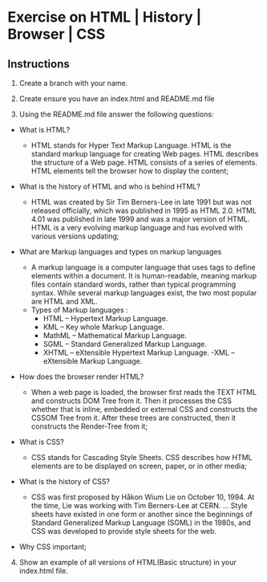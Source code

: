 # Exercise on HTML | History | Browser | CSS

## Instructions

1. Create a branch with your name.
1. Create ensure you have an index.html and README.md file

1. Using the README.md file answer the following questions:

- What is HTML?

  - HTML stands for Hyper Text Markup Language. HTML is the standard markup language for creating Web pages. HTML describes the structure of a Web page. HTML consists of a series of elements. HTML elements tell the browser how to display the content;

- What is the history of HTML and who is behind HTML?

  - HTML was created by Sir Tim Berners-Lee in late 1991 but was not released officially, which was published in 1995 as HTML 2.0. HTML 4.01 was published in late 1999 and was a major version of HTML. HTML is a very evolving markup language and has evolved with various versions updating;

- What are Markup languages and types on markup languages

  - A markup language is a computer language that uses tags to define elements within a document. It is human-readable, meaning markup files contain standard words, rather than typical programming syntax. While several markup languages exist, the two most popular are HTML and XML.
  - Types of Markup languages :
    - HTML – Hypertext Markup Language.
    - KML – Key whole Markup Language.
    - MathML – Mathematical Markup Language.
    - SGML – Standard Generalized Markup Language.
    - XHTML – eXtensible Hypertext Markup Language.
      -XML – eXtensible Markup Language.

- How does the browser render HTML?

  - When a web page is loaded, the browser first reads the TEXT HTML and constructs DOM Tree from it. Then it processes the CSS whether that is inline, embedded or external CSS and constructs the CSSOM Tree from it. After these trees are constructed, then it constructs the Render-Tree from it;

- What is CSS?

  - CSS stands for Cascading Style Sheets. CSS describes how HTML elements are to be displayed on screen, paper, or in other media;

- What is the history of CSS?
  - CSS was first proposed by Håkon Wium Lie on October 10, 1994. At the time, Lie was working with Tim Berners-Lee at CERN. ... Style sheets have existed in one form or another since the beginnings of Standard Generalized Markup Language (SGML) in the 1980s, and CSS was developed to provide style sheets for the web.
- Why CSS important;

4. Show an example of all versions of HTML(Basic structure) in your index.html file.
